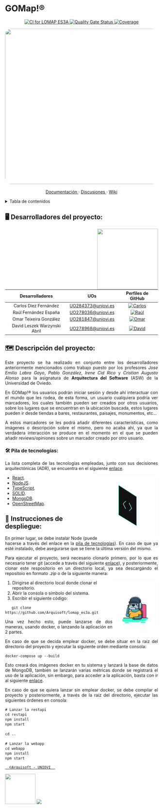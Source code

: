 # GOMap!®

<p align="center">
   <a href="https://github.com/Arquisoft/lomap_es3a/actions/workflows/lomap_es3a.yml">
      <img alt="CI for LOMAP ES3A" src="https://github.com/Arquisoft/lomap_es3a/actions/workflows/lomap_es3a.yml/badge.svg">
   </a>
   <a href="https://sonarcloud.io/summary/new_code?id=Arquisoft_lomap_es3a">
      <img alt="Quality Gate Status" src="https://sonarcloud.io/api/project_badges/measure?project=Arquisoft_lomap_es3a&metric=alert_status">
   </a>
   <a href="https://sonarcloud.io/summary/new_code?id=Arquisoft_lomap_es3a">
      <img alt="Coverage" src="https://sonarcloud.io/api/project_badges/measure?project=Arquisoft_lomap_es3a&metric=coverage">
   </a>
</p>

<img src="https://user-images.githubusercontent.com/91057639/218590043-d4243147-e5c0-4f7b-8fed-12ed8d290490.png" width="1024" height="512" style="border-radius: 20px">

<p align="center">
   <a href="https://arquisoft.github.io/lomap_es3a/">
      Documentación
   </a>
   ·
   <a href="https://github.com/Arquisoft/lomap_es3a/discussions">
      Discusiones
   </a>
   ·
   <a href="https://github.com/Arquisoft/lomap_es3a/wiki">
      Wiki
   </a>
</p>

<details>
  <summary>Tabla de contenidos</summary>
  <ol>
    <li>
      <a href="#🖥️-desarrolladores-del-proyecto">
         Desarrolladores del proyecto.
      </a>
    </li>
    <li>
      <a href="#🗺️-descripción-del-proyecto">
         Descripción del proyecto.
      </a>
      <ol>
         <li>
            <a href="#🛠-pila-de-tecnologías">
               Pila de tecnologías.
            </a>
      </ol>
    </li>
    <li>
      <a href="#📑-instrucciones-de-despliegue">
         Instrucciones de despliegue.
      </a>
    </li>
  </ol>
</details>

## 🖥️ Desarrolladores del proyecto:
<img align="right" width="200" height="200" src="designs/measuring_oil.gif">

|       Desarrolladores        |        UOs         |                                                       Perfiles de GitHub                                                       |
|:----------------------------:|:------------------:|:------------------------------------------------------------------------------------------------------------------------------:|
|    Carlos Diez Fernández     | UO284373@uniovi.es |  <a href="https://github.com/uo284373"><img alt="Carlos" src="https://img.shields.io/badge/UO284373-Carlos Diez-success"></a>  |
|    Raúl Fernández España     | UO278036@uniovi.es |   <a href="https://github.com/UO278036"><img alt="Raúl" src="https://img.shields.io/badge/UO278036-Raúl Fernández-blue"></a>   |
|    Omar Teixeira González    | UO281847@uniovi.es |    <a href="https://github.com/Omitg24"><img alt="Omar" src="https://img.shields.io/badge/UO281847-Omar Teixeira-red"></a>     |
| David Leszek Warzynski Abril | UO278968@uniovi.es | <a href="https://github.com/UO278968"><img alt="David" src="https://img.shields.io/badge/UO278968-David Warzynski-purple"></a> |


## 🗺️ Descripción del proyecto:

<p align="justify">
Este proyecto se ha realizado en conjunto entre los desarrolladores anteriormente mencionados como trabajo puesto por los profesores <em>Jose Emilio Labra Gayo</em>, <em>Pablo González</em>, <em>Irene Cid Rico</em> y <em>Cristian Augusto Alonso</em> para la asignatura de <strong>Arquitectura del Software</strong> (ASW) de la Universidad de Oviedo. 
</p>
<p align="justify">
En GOMap!® los usuarios podrán iniciar sesión y desde ahí interactuar con el mundo que les rodea, de esta forma, un usuario cualquiera podría ver marcadores, los cuales también pueden ser creados por otros usuarios, sobre los lugares que se encuentran en la ubicación buscada, estos lugares pueden ir desde tiendas a bares, restaurantes, paisajes, monumentos, etc...
</p>
<p align="justify">
A estos marcadores se les podrá añadir diferentes características, como imágenes o descripción sobre el mismo, pero no acaba ahí, ya que la verdadera interacción se produce en el momento en el que se pueden añadir reviews/opiniones sobre un marcador creado por otro usuario.
</p>

### 🛠 Pila de tecnologías:
<p align="justify">
La lista completa de las tecnologías empleadas, junto con sus decisiones arquitectónicas (ADR), se encuentra en el siguiente <a href="https://github.com/Arquisoft/lomap_es3a/wiki/Decisiones-Arquitectonicas">enlace</a>.
</p>
<img align="right" width="200" height="200" src="designs/code.gif">
<ul>
   <li><a href="https://legacy.reactjs.org/">React</a>.</li>
   <li><a href="https://nodejs.org/en">NodeJS</a>.</li>
   <li><a href="https://www.typescriptlang.org/">TypeScript</a>.</li>
   <li><a href="https://solidproject.org/">SOLID</a>.</li>
   <li><a href="https://www.mongodb.com/">MongoDB</a>.</li>
   <li><a href="https://www.openstreetmap.org/">OpenStreetMap</a>.</li>
</ul>

## 📑 Instrucciones de despliegue:

<p align="justify">
   En primer lugar, se debe instalar Node (puede hacerse a través del enlace en la <a href="🛠-pila-de-tecnologías">pila de tecnologías</a>). En caso de que ya esté instalado, debe asegurarse que se tiene la última versión del mismo.
</p>
<p align="justify">
   Para ejecutar el proyecto, será necesario clonarlo primero, por lo que es necesario tener git (accede a través del siguiente <a href="https://git-scm.com/downloads">enlace</a>), y posteriormente, clonar este respositorio en un directorio local, ya sea descargándo el repositoio en formato <em>.zip</em> o de la siguiente manera:
</p>
<img align="right" width="150" height="150" src="designs/customer-service.gif">
<ol>
   <li>Dirigirse al directorio local donde clonar el repositorio.</li>
   <li>Abrir la consola o símbolo del sistema.</li>
   <li>Escribir el siguiente código:</li>
</ol>

```shell
   git clone https://github.com/Arquisoft/lomap_es3a.git
```
<p align="justify">
   Una vez hecho esto, puede lanzarse de dos maneras, usando docker, o lanzando la aplicación en 2 partes.
</p>
<p align="justify">
   En caso de que se decida emplear docker, se debe situar en la raiz del directorio del proyecto y ejecutar la siguiente orden mediante consola:
</p>

```shell
docker-compose up --build
```

<p align="justify">
   Esto creará dos imágenes docker en tu sistema y lanzará la base de datos de MongoDB, también se lanzarán varias métricas donde se registrará el uso de la aplicación, sin embargo, para acceder a la aplicación, basta con ir al siguiente <a href="http://localhost:3000">enlace</a>.
</p>

<p align="justify">
   En caso de que se quiera lanzar sin emplear docker, se debe compilar el proyecto y posteriormente, a través de la raíz del directorio, ejecutar las siguientes órdenes en consola:
</p>

```shell
# Lanzar la restapi
cd restapi
npm install
npm start

cd ..

# Lanzar la webapp
cd webapp
npm install
npm start
```

<footer align="left">
   
   <a href="https://arquisoft.github.io/">
     
      ©Arquisoft - UNIOVI  
      
   </a>
   <img src="ruta_de_la_imagen" width="100" height="100">
   <img src="designs/footer.svg">
</footer>
